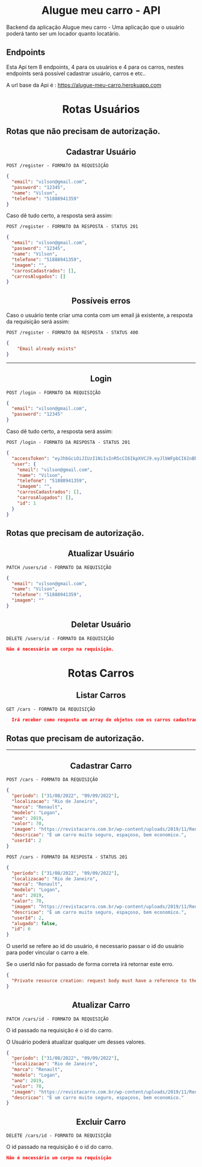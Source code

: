 <h1 align="center">
  Alugue meu carro - API
</h1>

Backend da aplicação Alugue meu carro - Uma aplicação que o usuário poderá tanto ser um locador quanto locatário.

## **Endpoints**

Esta Api tem 8 endpoints, 4 para os usuários e 4 para os carros, nestes endpoints será possível cadastrar usuário, carros e etc..

A url base da Api é : https://alugue-meu-carro.herokuapp.com

<h1 align="center">
  Rotas Usuários
</h1>

## Rotas que não precisam de autorização.

<h2 align="center">
  Cadastrar Usuário
</h2>

`POST /register - FORMATO DA REQUISIÇÃO`

```json
{
  "email": "vilson@gmail.com",
  "password": "12345",
  "name": "Vilson",
  "telefone": "51888941359"
}
```

Caso dê tudo certo, a resposta será assim:

`POST /register - FORMATO DA RESPOSTA - STATUS 201`

```json
{
  "email": "vilson@gmail.com",
  "password": "12345",
  "name": "Vilson",
  "telefone": "51888941359",
  "imagem": "",
  "carrosCadastrados": [],
  "carrosAlugados": []
}
```

<h2 align ='center'> Possíveis erros </h2>
Caso o usuário tente criar uma conta com um email já existente, a resposta da requisição será assim:

`POST /register - FORMATO DA RESPOSTA - STATUS 400`

```json
{
    "Email already exists"
}
```

<hr>

<h2 align = "center"> Login </h2>

`POST /login - FORMATO DA REQUISIÇÃO`

```json
{
  "email": "vilson@gmail.com",
  "password": "12345"
}
```

Caso dê tudo certo, a resposta será assim:

`POST /login - FORMATO DA RESPOSTA - STATUS 201`

```json
{
  "accessToken": "eyJhbGciOiJIUzI1NiIsInR5cCI6IkpXVCJ9.eyJlbWFpbCI6InBhdWxvQGdtYWlsLmNvbSIsImlhdCI6MTY2MTk4MzE4MiwiZXhwIjoxNjYxOTg2NzgyLCJzdWIiOiIxIn0.A7baMOUZMDpzQbvHDq7ix3bUbNfOBCqIiXFa0LcOZzA",
  "user": {
    "email": "vilson@gmail.com",
    "name": "Vilson",
    "telefone": "51888941359",
    "imagem": "",
    "carrosCadastrados": [],
    "carrosAlugados": [],
    "id": 1
  }
}
```

## Rotas que precisam de autorização.


<h2 align = "center"> Atualizar Usuário </h2>

`PATCH /users/id - FORMATO DA REQUISIÇÃO`

```json
{
  "email": "vilson@gmail.com",
  "name": "Vilson",
  "telefone": "51888941359",
  "imagem": ""
}
```

<h2 align = "center"> Deletar Usuário </h2>

`DELETE /users/id - FORMATO DA REQUISIÇÃO`

```json
Não é necessário um corpo na requisição.
```

<h1 align="center">
  Rotas Carros
</h1>

<h2 align = "center"> Listar Carros </h2>

`GET /cars - FORMATO DA REQUISIÇÃO`

```json
  Irá receber como resposta um array de objetos com os carros cadastrados.
```

## Rotas que precisam de autorização.

<hr>

<h2 align = "center"> Cadastrar Carro </h2>

`POST /cars - FORMATO DA REQUISIÇÃO`

```json
{
  "período": ["31/08/2022", "09/09/2022"],
  "localizacao": "Rio de Janeiro",
  "marca": "Renault",
  "modelo": "Logan",
  "ano": 2019,
  "valor": 70,
  "imagem": "https://revistacarro.com.br/wp-content/uploads/2019/11/Renault-Logan-Iconic-CVT-1.jpg",
  "descricao": "É um carro muito seguro, espaçoso, bem economico.",
  "userId": 2
}
```

`POST /cars - FORMATO DA RESPOSTA - STATUS 201`

```json
{
  "período": ["31/08/2022", "09/09/2022"],
  "localizacao": "Rio de Janeiro",
  "marca": "Renault",
  "modelo": "Logan",
  "ano": 2019,
  "valor": 70,
  "imagem": "https://revistacarro.com.br/wp-content/uploads/2019/11/Renault-Logan-Iconic-CVT-1.jpg",
  "descricao": "É um carro muito seguro, espaçoso, bem economico.",
  "userId": 2,
  "alugado": false,
  "id": 6
}
```

O userId se refere ao id do usuário, é necessario passar o id do usuário para poder vincular o carro a ele.

Se o userId não for passado de forma correta irá retornar este erro.

```json
{
  "Private resource creation: request body must have a reference to the owner id"
}
```

<h2 align = "center"> Atualizar Carro </h2>

`PATCH /cars/id - FORMATO DA REQUISIÇÃO`

O id passado na requisição é o id do carro.

O Usuário poderá atualizar qualquer um desses valores.

```json
{
  "período": ["31/08/2022", "09/09/2022"],
  "localizacao": "Rio de Janeiro",
  "marca": "Renault",
  "modelo": "Logan",
  "ano": 2019,
  "valor": 70,
  "imagem": "https://revistacarro.com.br/wp-content/uploads/2019/11/Renault-Logan-Iconic-CVT-1.jpg",
  "descricao": "É um carro muito seguro, espaçoso, bem economico."
}
```

<h2 align = "center"> Excluir Carro </h2>

`DELETE /cars/id - FORMATO DA REQUISIÇÃO`

O id passado na requisição é o id do carro.

```json
Não é necessário um corpo na requisição
```
